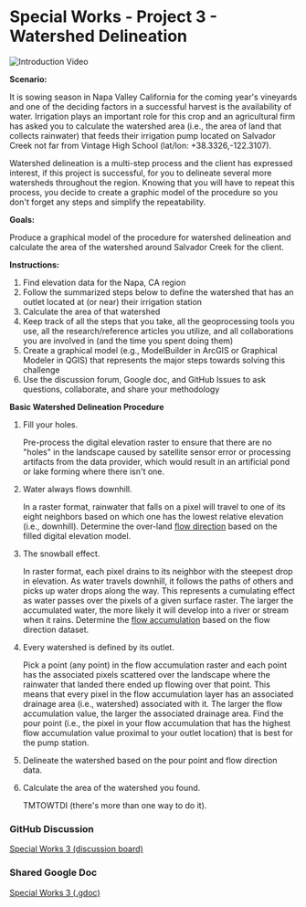 # Special Works - Project 3 - Watershed Delineation
![Introduction Video](# "Introduction Video")

**Scenario:**  

It is sowing season in Napa Valley California for the coming year's vineyards and one of the deciding factors in a successful harvest is the availability of water. 
Irrigation plays an important role for this crop and an agricultural firm has asked you to calculate the watershed area (i.e., the area of land that collects rainwater) that feeds their irrigation pump located on Salvador Creek not far from Vintage High School (lat/lon: +38.3326,-122.3107). 

Watershed delineation is a multi-step process and the client has expressed interest, if this project is successful, for you to delineate several more watersheds throughout the region. 
Knowing that you will have to repeat this process, you decide to create a graphic model of the procedure so you don't forget any steps and simplify the repeatability.

**Goals:**  

Produce a graphical model of the procedure for watershed delineation and calculate the area of the watershed around Salvador Creek for the client.

**Instructions:**

1.  Find elevation data for the Napa, CA region
2.  Follow the summarized steps below to define the watershed that has an outlet located at (or near) their irrigation station
3.  Calculate the area of that watershed
4.  Keep track of all the steps that you take, all the geoprocessing tools you use, all the research/reference articles you utilize, and all collaborations you are involved in (and the time you spent doing them)
5.  Create a graphical model (e.g., ModelBuilder in ArcGIS or Graphical Modeler in QGIS) that represents the major steps towards solving this challenge
6.  Use the discussion forum, Google doc, and GitHub Issues to ask questions, collaborate, and share your methodology

**Basic Watershed Delineation Procedure**

1.  Fill your holes.

    Pre-process the digital elevation raster to ensure that there are no "holes" in the landscape caused by satellite sensor error or processing artifacts from the data provider, which would result in an artificial pond or lake forming where there isn't one.
2.  Water always flows downhill. 
    
    In a raster format, rainwater that falls on a pixel will travel to one of its eight neighbors based on which one has the lowest relative elevation (i.e., downhill). 
    Determine the over-land [flow direction](https://pro.arcgis.com/en/pro-app/latest/tool-reference/spatial-analyst/how-flow-direction-works.htm) based on the filled digital elevation model.
3.  The snowball effect.

    In raster format, each pixel drains to its neighbor with the steepest drop in elevation. 
    As water travels downhill, it follows the paths of others and picks up water drops along the way. 
    This represents a cumulating effect as water passes over the pixels of a given surface raster. 
    The larger the accumulated water, the more likely it will develop into a river or stream when it rains.
    Determine the [flow accumulation](https://pro.arcgis.com/en/pro-app/latest/tool-reference/spatial-analyst/how-flow-accumulation-works.htm) based on the flow direction dataset.
4.  Every watershed is defined by its outlet. 

    Pick a point (any point) in the flow accumulation raster and each point has the associated pixels scattered over the landscape where the rainwater that landed there ended up flowing over that point.
    This means that every pixel in the flow accumulation layer has an associated drainage area (i.e., watershed) associated with it.
    The larger the flow accumulation value, the larger the associated drainage area.
    Find the pour point (i.e., the pixel in your flow accumulation that has the highest flow accumulation value proximal to your outlet location) that is best for the pump station.
5.  Delineate the watershed based on the pour point and flow direction data.
6.  Calculate the area of the watershed you found.
    
    TMTOWTDI (there's more than one way to do it).

### GitHub Discussion
[Special Works 3 (discussion board)](https://github.com/cga-wm/advgis-delta/discussions/9)

### Shared Google Doc 
[Special Works 3 (.gdoc)](https://docs.google.com/document/d/1anrl_3Zeow7ZUGmfeRw-2RWirkCwPzsc5_QizuFcflA/edit?usp=sharing)
